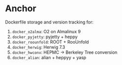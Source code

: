 # Anchor

Dockerfile storage and version tracking for:
1. `docker_o2alma`: O2 on Almalinux 9
2. `docker_pyjetty`: pyjetty + heppy
3. `docker_roounfold`: ROOT + RooUnfold
4. `docker_herwig`: Herwig 7.3
5. `docker_hwconv`: HEPMC -> Berkeley Tree conversion
6. `docker_alian`: alian + heppyy + yasp
